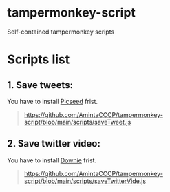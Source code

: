 # tampermonkey-script
Self-contained tampermonkey scripts

# Scripts list
## 1. Save tweets: 
You have to install [Picseed](https://picseed.com/) frist.
> https://github.com/AmintaCCCP/tampermonkey-script/blob/main/scripts/saveTweet.js

## 2. Save twitter video:
You have to install [Downie](https://software.charliemonroe.net/downie/) frist.
> https://github.com/AmintaCCCP/tampermonkey-script/blob/main/scripts/saveTwitterVide.js